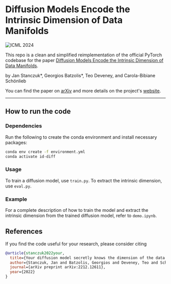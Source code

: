 # Diffusion Models Encode the Intrinsic Dimension of Data Manifolds
![ICML 2024](https://img.shields.io/badge/ICML-2024-blue.svg)

This repo is a clean and simplified reimplementation of the official PyTorch codebase for the paper [Diffusion Models Encode the Intrinsic Dimension of Data Manifolds](https://arxiv.org/abs/2212.12611).

by Jan Stanczuk*, Georgios Batzolis*, Teo Deveney, and Carola-Bibiane Schönlieb

You can find the paper on [arXiv](https://arxiv.org/abs/2212.12611) and more details on the project's [website](https://gbatzolis.github.io/ID-diff/).

--------------------

## How to run the code

### Dependencies

Run the following to create the conda environment and install necessary packages:
```sh
conda env create -f environment.yml
conda activate id-diff
```

### Usage
To train a diffusion model, use `train.py`. To extract the intrinsic dimension, use `eval.py`.

### Example
For a complete description of how to train the model and extract the intrinsic dimension from the trained diffusion model, refer to `demo.ipynb`.

## References

If you find the code useful for your research, please consider citing
```bib
@article{stanczuk2022your,
  title={Your diffusion model secretly knows the dimension of the data manifold},
  author={Stanczuk, Jan and Batzolis, Georgios and Deveney, Teo and Sch{\"o}nlieb, Carola-Bibiane},
  journal={arXiv preprint arXiv:2212.12611},
  year={2022}
}
```
